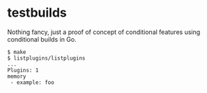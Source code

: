 # testbuilds
Nothing fancy, just a proof of concept of conditional features using
conditional builds in Go.

```
$ make
$ listplugins/listplugins
...
Plugins: 1
memory
 - example: foo
```

